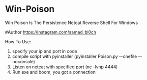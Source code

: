 # Win-Poison
Win Poison Is The Persistence Netcat Reverse Shell For Windows

#Author https://instagram.com/samad_bl0ch

How To Use:

1) specify your ip and port in code
2) compile script with pyinstaller (pyinstaller Poison.py --onefile --noconsole)
3) Listen on netcat with specified port (nc -lvnp 4444)
4) Run exe and boom, you got a connection
